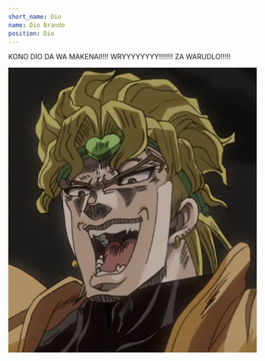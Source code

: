 ```yaml
---
short_name: Dio
name: Dio Brando
position: Dio
---
```

KONO DIO DA WA MAKENAI!!!! WRYYYYYYYY!!!!!!! ZA WARUDLO!!!!!
<div>
<img class="author_dio" src="/assets/images/authors/DIO.png"> 
</div>